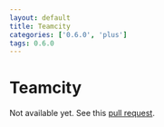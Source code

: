 ```yaml
---
layout: default
title: Teamcity
categories: ['0.6.0', 'plus']
tags: 0.6.0
---
```

# Teamcity

Not available yet. See this [pull request](https://github.com/vojtajina/testacular/pull/262).
